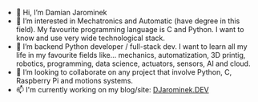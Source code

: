 - 👋 Hi, I’m Damian Jarominek
- 👀 I’m interested in Mechatronics and Automatic (have degree in this field). My favourite programming language is C and Python. I want to know and use very wide technological stack. 
- 🌱 I’m backend Python developer / full-stack dev. I want to learn all my life in my favourite fields like... mechanics, automatization, 3D printig, robotics, programming, data science, actuators, sensors, AI and cloud.
- 💞️ I’m looking to collaborate on any project that involve Python, C, Raspberry Pi and motions systems. 
- 📫 I'm currently working on my blog/site: [DJarominek.DEV](https://djarominek.dev/)


